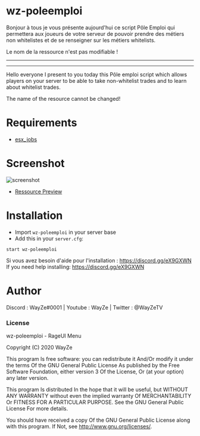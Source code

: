 # wz-poleemploi

Bonjour à tous je vous présente aujourd'hui ce script Pôle Emploi qui permettera aux joueurs de votre serveur de pouvoir prendre des métiers non whitelistes et de se renseigner sur les métiers whitelists.

Le nom de la ressource n'est pas modifiable !

-----------------------------------------------------
-----------------------------------------------------

Hello everyone I present to you today this Pôle emploi script which allows players on your server to be able to take non-whitelist trades and to learn about whitelist trades.

The name of the resource cannot be changed!

# Requirements

- [esx_jobs](https://github.com/esx-framework/esx_jobs) 

# Screenshot

![screenshot](https://media.discordapp.net/attachments/723280320450920480/729755026251317310/unknown.png?width=815&height=702)
 - [Ressource Preview](https://streamable.com/rd51s0) 
# Installation
- Import `wz-poleemploi` in your server base
- Add this in your `server.cfg`:

```
start wz-poleemploi
```
Si vous avez besoin d'aide pour l'installation : https://discord.gg/eX9GXWN
If you need help installing: https://discord.gg/eX9GXWN

# Author 
Discord : WayZe#0001 | Youtube : WayZe | Twitter : @WayZeTV

### License
wz-poleemploi - RageUI Menu

Copyright (C) 2020 WayZe

This program Is free software: you can redistribute it And/Or modify it under the terms Of the GNU General Public License As published by the Free Software Foundation, either version 3 Of the License, Or (at your option) any later version.

This program Is distributed In the hope that it will be useful, but WITHOUT ANY WARRANTY without even the implied warranty Of MERCHANTABILITY Or FITNESS FOR A PARTICULAR PURPOSE. See the GNU General Public License For more details.

You should have received a copy Of the GNU General Public License along with this program. If Not, see http://www.gnu.org/licenses/.
